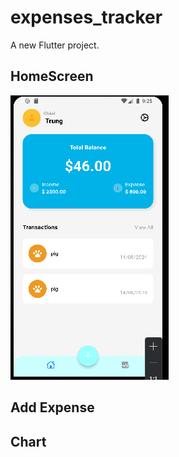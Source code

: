 # expenses_tracker

A new Flutter project.

## HomeScreen
![img_1.png](img_1.png)

## Add Expense


## Chart



